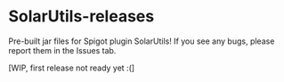 # SolarUtils-releases
Pre-built jar files for Spigot plugin SolarUtils! If you see any bugs, please report them in the Issues tab.

[WIP, first release not ready yet :(]
